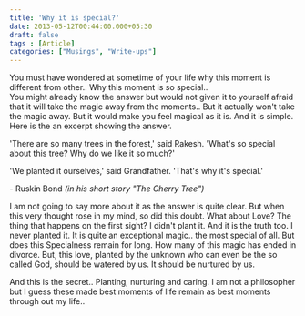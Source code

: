 ```yaml
---
title: 'Why it is special?'
date: 2013-05-12T00:44:00.000+05:30
draft: false
tags : [Article]
categories: ["Musings", "Write-ups"]
---
```


You must have wondered at sometime of your life why this moment is different from other.. Why this moment is so special..  
You might already know the answer but would not given it to yourself afraid that it will take the magic away from the moments.. But it actually won't take the magic away. But it would make you feel magical as it is. And it is simple. Here is the an excerpt showing the answer.  

  
  
'There are so many trees in the forest,' said Rakesh. 'What's so special about this tree? Why do we like it so much?'  
  
'We planted it ourselves,' said Grandfather. 'That's why it's special.'  

\- Ruskin Bond _(in his short story "The Cherry Tree")_  

I am not going to say more about it as the answer is quite clear. But when this very thought rose in my mind, so did this doubt. What about Love? The thing that happens on the first sight? I didn't plant it. And it is the truth too. I never planted it. It is quite an exceptional magic.. the most special of all. But does this Specialness remain for long. How many of this magic has ended in divorce. But, this love, planted by the unknown who can even be the so called God, should be watered by us. It should be nurtured by us.  
  
And this is the secret.. Planting, nurturing and caring. I am not a philosopher but I guess these made best moments of life remain as best moments through out my life..

